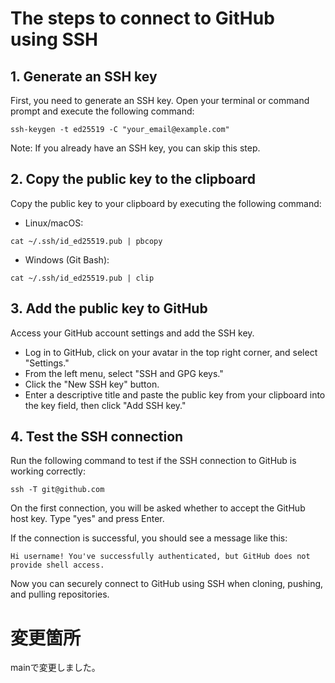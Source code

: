 # The steps to connect to GitHub using SSH

## 1. Generate an SSH key

First, you need to generate an SSH key. Open your terminal or command prompt and execute the following command:

```terminal
ssh-keygen -t ed25519 -C "your_email@example.com"
```

Note: If you already have an SSH key, you can skip this step.

## 2. Copy the public key to the clipboard

Copy the public key to your clipboard by executing the following command:

- Linux/macOS:

```terminal
cat ~/.ssh/id_ed25519.pub | pbcopy
```

- Windows (Git Bash):

```terminal
cat ~/.ssh/id_ed25519.pub | clip
```

## 3. Add the public key to GitHub

Access your GitHub account settings and add the SSH key.

- Log in to GitHub, click on your avatar in the top right corner, and select "Settings."
- From the left menu, select "SSH and GPG keys."
- Click the "New SSH key" button.
- Enter a descriptive title and paste the public key from your clipboard into the key field, then click "Add SSH key."

## 4. Test the SSH connection

Run the following command to test if the SSH connection to GitHub is working correctly:

```terminal
ssh -T git@github.com
```

On the first connection, you will be asked whether to accept the GitHub host key. Type "yes" and press Enter.

If the connection is successful, you should see a message like this:

```terminal
Hi username! You've successfully authenticated, but GitHub does not provide shell access.
```

Now you can securely connect to GitHub using SSH when cloning, pushing, and pulling repositories.

# 変更箇所
mainで変更しました。